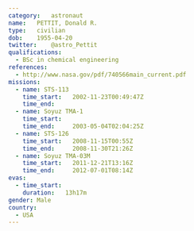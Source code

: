 ```yaml
---
category:	astronaut
name:	PETTIT, Donald R.
type:	civilian
dob:	1955-04-20
twitter:	@astro_Pettit
qualifications:
  - BSc in chemical engineering
references:
  - http://www.nasa.gov/pdf/740566main_current.pdf
missions:
  - name: STS-113
    time_start:   2002-11-23T00:49:47Z
    time_end:     
  - name: Soyuz TMA-1
    time_start:   
    time_end:     2003-05-04T02:04:25Z
  - name: STS-126
    time_start:   2008-11-15T00:55Z
    time_end:     2008-11-30T21:26Z
  - name: Soyuz TMA-03M
    time_start:   2011-12-21T13:16Z
    time_end:     2012-07-01T08:14Z
evas:
  - time_start: 
    duration:   13h17m
gender:	Male
country:
  - USA
---
```

